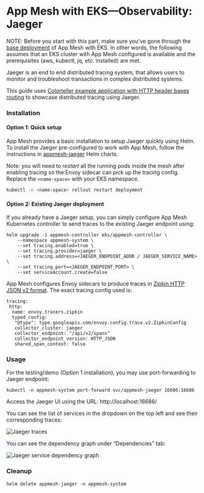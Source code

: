 # App Mesh with EKS—Observability: Jaeger
 
NOTE: Before you start with this part, make sure you've gone through the [base deployment](base.md) of App Mesh with EKS. In other words, the following assumes that an EKS cluster with App Mesh configured is available and the prerequisites (aws, kubectl, jq, etc. installed) are met.

Jaeger is an end to end distributed tracing system, that allows users to monitor and troubleshoot transactions in complex distributed systems. 

This guide uses [Colorteller example application with HTTP header bases routing](https://github.com/aws/aws-app-mesh-examples/tree/master/walkthroughs/howto-k8s-http-headers) to showcase distributed tracing using Jaeger.


### Installation

#### Option 1: Quick setup

App Mesh provides a basic installation to setup Jaeger quickly using Helm. To install the Jaeger pre-configured to work with App Mesh, follow the instructions in [appmesh-jaeger](https://github.com/aws/eks-charts/blob/master/stable/appmesh-jaeger/README.md) Helm charts.

Note: you will need to _restart_ all the running pods inside the mesh after enabling tracing so the Envoy sidecar can pick up the tracing config. Replace the `<name-space>` with your EKS namespace.
```sh
kubectl -n <name-space> rollout restart deployment
```

#### Option 2: Existing Jaeger deployment

If you already have a Jaeger setup, you can simply configure App Mesh Kubernetes controller to send traces to the existing Jaeger endpoint using:

```
helm upgrade -i appmesh-controller eks/appmesh-controller \
    --namespace appmesh-system \
    --set tracing.enabled=true \
    --set tracing.provider=jaeger \
    --set tracing.address=<JAEGER_ENDPOINT_ADDR / JAEGER_SERVICE_NAME> \
    --set tracing.port=<JAEGER_ENDPOINT_PORT> \
    --set serviceAccount.create=false
```

App Mesh configures Envoy sidecars to produce traces in [Zipkin HTTP JSON v2 format](https://www.jaegertracing.io/docs/1.16/apis/#zipkin-formats-stable). The exact tracing config used is:

```
tracing:
 http:
  name: envoy.tracers.zipkin
  typed_config:
   "@type": type.googleapis.com/envoy.config.trace.v2.ZipkinConfig
   collector_cluster: jaeger
   collector_endpoint: "/api/v2/spans"
   collector_endpoint_version: HTTP_JSON
   shared_span_context: false
```


### Usage

For the testing/demo (Option 1 installation), you may use port-forwarding to Jaeger endpoint:

```
kubectl -n appmesh-system port-forward svc/appmesh-jaeger 16686:16686
```

Access the Jaeger UI using the URL: http://localhost:16686/

You can see the list of services in the dropdown on the top left and see their corresponding traces:

![Jaeger traces](jaeger-traces-0.png)

You can see the dependency graph under “Dependencies” tab:

![Jaeger service dependency graph](jaeger-traces-1.png)


### Cleanup

```
helm delete appmesh-jaeger -n appmesh-system
```

